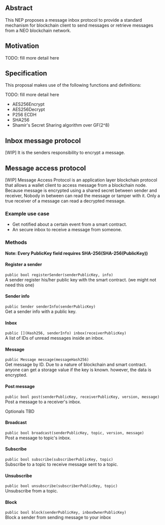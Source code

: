 ## Abstract
This NEP proposes a message inbox protocol to provide a standard mechanism for blockchain client to send messages or retrieve messages from a NEO blockchain network.

## Motivation
TODO: fill more detail here

## Specification
This proposal makes use of the following functions and definitions:

TODO: fill more detail here
- AES256Encrypt
- AES256Decrypt
- P256 ECDH
- SHA256
- Shamir's Secret Sharing algorithm over GF(2^8)

## Inbox message protocol
[WIP] It is the senders responsibility to encrypt a message. 

## Message access protocol
[WIP]  Message Access Protocol is an application layer blockchain protocol that allows a wallet client to access message from a blockchain node.  
Because message is encrypted using a shared secret between sender and receiver, Nobody in between can read the message or tamper with it. Only a true receiver of a message can read a decrypted message.

### Example use case
- Get notified about a certain event from a smart contract.
- An secure inbox to receive a message from someone.

### Methods

**Note: Every PublicKey field requires SHA-256(SHA-256(PublicKey))**

#### Register a sender
```public bool registerSender(senderPublicKey, info)```  
A sender register his/her public key with the smart contract. (we might not need this one)

#### Sender info
```public Sender senderInfo(senderPublicKey) ```  
Get a sender info with a public key.

#### Inbox
```public [](Hash256, senderInfo) inbox(receiverPublicKey)```  
A list of IDs of unread messages inside an inbox. 

#### Message
```public Message message(messageHash256)```  
Get message by ID. Due to a nature of blockchain and smart contract. anyone can get a storage value if the key is known. however, the data is encrypted.

#### Post message
```public bool post(senderPublicKey, receiverPublicKey, version, message)```  
Post a message to a receiver's inbox.

Optionals TBD

#### Broadcast
```public bool broadcast(senderPublicKey, topic, version, message)```  
Post a message to topic's inbox.

#### Subscribe
```public bool subscribe(subscriberPublicKey, topic)```  
Subscribe to a topic to receive message sent to a topic.

#### Unsubscribe
```public bool unsubscribe(subscriberPublicKey, topic)```  
Unsubscribe from a topic. 

#### Block
```public bool block(senderPublicKey, inboxOwnerPublicKey)```  
Block a sender from sending message to your inbox
